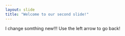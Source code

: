 ```yaml
---
layout: slide
title: "Welcome to our second slide!"
---
```

I change somthing new!!!
Use the left arrow to go back!



